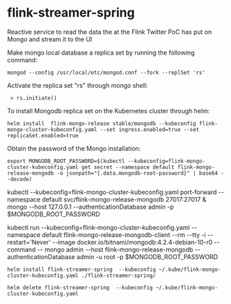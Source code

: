# flink-streamer-spring
Reactive service to read the data the at the Flink Twitter PoC has put on Mongo and stream it to the UI

Make mongo local database a replica set by running the following command:

`mongod --config /usr/local/etc/mongod.conf --fork --replSet 'rs'`

Activate the replica set "rs" through mongo shell:

`
     > rs.initiate()`



To install Mongodb replica set on the Kubernetes cluster through helm:

`helm install  flink-mongo-release stable/mongodb --kubeconfig flink-mongo-cluster-kubeconfig.yaml --set ingress.enabled=true --set replicaSet.enabled=true`
  
 Obtain the password of the Mongo installation:
  
`export MONGODB_ROOT_PASSWORD=$(kubectl --kubeconfig=flink-mongo-cluster-kubeconfig.yaml get secret --namespace default flink-mongo-release-mongodb -o jsonpath="{.data.mongodb-root-password}" | base64 --decode)`

kubectl --kubeconfig=flink-mongo-cluster-kubeconfig.yaml port-forward --namespace default svc/flink-mongo-release-mongodb 27017:27017 &
    mongo --host 127.0.0.1 --authenticationDatabase admin -p $MONGODB_ROOT_PASSWORD
    
kubectl run --kubeconfig=flink-mongo-cluster-kubeconfig.yaml --namespace default flink-mongo-release-mongodb-client --rm --tty -i --restart='Never' --image docker.io/bitnami/mongodb:4.2.4-debian-10-r0 --command -- mongo admin --host flink-mongo-release-mongodb --authenticationDatabase admin -u root -p $MONGODB_ROOT_PASSWORD

`helm install flink-streamer-spring  --kubeconfig ~/.kube/flink-mongo-cluster-kubeconfig.yaml ./flink-streamer-spring/`

`helm delete flink-streamer-spring  --kubeconfig ~/.kube/flink-mongo-cluster-kubeconfig.yaml`
